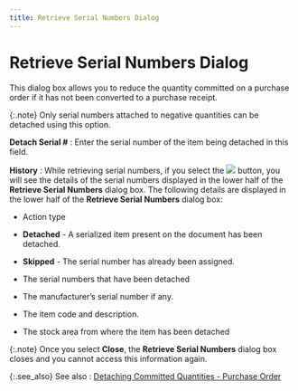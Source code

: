 ```yaml
---
title: Retrieve Serial Numbers Dialog
---
```


# Retrieve Serial Numbers Dialog


This dialog box allows you to reduce the quantity committed on a purchase  order if it has not been converted to a purchase receipt.


{:.note}
Only serial numbers attached to negative quantities can be detached  using this option.


**Detach Serial #**
: Enter the serial number of the item being detached  in this field.


****History****
: While retrieving serial numbers, if you select the  ![]({{site.pp_baseurl}}/img/pur_history_button.gif) button, you will see the details of the serial numbers  displayed in the lower half of the **Retrieve 
 Serial Numbers** dialog box. The following details are displayed  in the lower half of the **Retrieve Serial 
 Numbers** dialog box:

- Action type


- **Detached** - A serialized item present on the document has been detached.
- **Skipped**  - The serial number has already been assigned.


- The serial  numbers that have been detached
- The manufacturer’s  serial number if any.
- The item code  and description.
- The stock area  from where the item has been detached



{:.note}
Once you select **Close**,  the **Retrieve Serial Numbers** dialog  box closes and you cannot access this information again.


{:.see_also}
See also
: [Detaching  Committed Quantities - Purchase Order]({{site.pp_baseurl}}/purc-proc/pos/po-processes/cmt-items-po/detach-items/detach_quantity_common_content_for_purchase_and_purchase_ret_docs.html)
